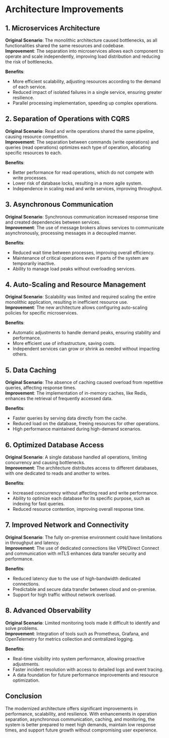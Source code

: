 # Architecture Improvements

## 1. Microservices Architecture
**Original Scenario**: The monolithic architecture caused bottlenecks, as all functionalities shared the same resources and codebase.  
**Improvement**: The separation into microservices allows each component to operate and scale independently, improving load distribution and reducing the risk of bottlenecks.

**Benefits**:
- More efficient scalability, adjusting resources according to the demand of each service.
- Reduced impact of isolated failures in a single service, ensuring greater resilience.
- Parallel processing implementation, speeding up complex operations.

## 2. Separation of Operations with CQRS
**Original Scenario**: Read and write operations shared the same pipeline, causing resource competition.  
**Improvement**: The separation between commands (write operations) and queries (read operations) optimizes each type of operation, allocating specific resources to each.

**Benefits**:
- Better performance for read operations, which do not compete with write processes.
- Lower risk of database locks, resulting in a more agile system.
- Independence in scaling read and write services, improving throughput.

## 3. Asynchronous Communication
**Original Scenario**: Synchronous communication increased response time and created dependencies between services.  
**Improvement**: The use of message brokers allows services to communicate asynchronously, processing messages in a decoupled manner.

**Benefits**:
- Reduced wait time between processes, improving overall efficiency.
- Maintenance of critical operations even if parts of the system are temporarily inactive.
- Ability to manage load peaks without overloading services.

## 4. Auto-Scaling and Resource Management
**Original Scenario**: Scalability was limited and required scaling the entire monolithic application, resulting in inefficient resource use.  
**Improvement**: The new architecture allows configuring auto-scaling policies for specific microservices.

**Benefits**:
- Automatic adjustments to handle demand peaks, ensuring stability and performance.
- More efficient use of infrastructure, saving costs.
- Independent services can grow or shrink as needed without impacting others.

## 5. Data Caching
**Original Scenario**: The absence of caching caused overload from repetitive queries, affecting response times.  
**Improvement**: The implementation of in-memory caches, like Redis, enhances the retrieval of frequently accessed data.

**Benefits**:
- Faster queries by serving data directly from the cache.
- Reduced load on the database, freeing resources for other operations.
- High performance maintained during high-demand scenarios.

## 6. Optimized Database Access
**Original Scenario**: A single database handled all operations, limiting concurrency and causing bottlenecks.  
**Improvement**: The architecture distributes access to different databases, with one dedicated to reads and another to writes.

**Benefits**:
- Increased concurrency without affecting read and write performance.
- Ability to optimize each database for its specific purpose, such as indexing for fast queries.
- Reduced resource contention, improving overall response time.

## 7. Improved Network and Connectivity
**Original Scenario**: The fully on-premise environment could have limitations in throughput and latency.  
**Improvement**: The use of dedicated connections like VPN/Direct Connect and communication with mTLS enhances data transfer security and performance.

**Benefits**:
- Reduced latency due to the use of high-bandwidth dedicated connections.
- Predictable and secure data transfer between cloud and on-premise.
- Support for high traffic without network overload.

## 8. Advanced Observability
**Original Scenario**: Limited monitoring tools made it difficult to identify and solve problems.  
**Improvement**: Integration of tools such as Prometheus, Grafana, and OpenTelemetry for metrics collection and centralized logging.

**Benefits**:
- Real-time visibility into system performance, allowing proactive adjustments.
- Faster incident resolution with access to detailed logs and event tracing.
- A data foundation for future performance improvements and resource optimization.

## Conclusion
The modernized architecture offers significant improvements in performance, scalability, and resilience. With enhancements in operation separation, asynchronous communication, caching, and monitoring, the system is better prepared to meet high demands, maintain low response times, and support future growth without compromising user experience.
